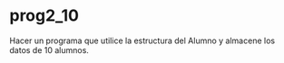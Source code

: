 # prog2_10
Hacer un programa que utilice la estructura del Alumno y almacene los datos de 10 alumnos.
